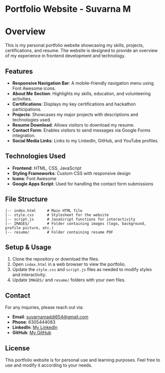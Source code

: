# Portfolio Website - Suvarna M

# Overview
This is my personal portfolio website showcasing my skills, projects, certifications, and resume. The website is designed to provide an overview of my experience in frontend development and technology.

## Features
- **Responsive Navigation Bar**: A mobile-friendly navigation menu using Font Awesome icons.
- **About Me Section**: Highlights my skills, education, and volunteering activities.
- **Certifications**: Displays my key certifications and hackathon participations.
- **Projects**: Showcases my major projects with descriptions and technologies used.
- **Resume Download**: Allows visitors to download my resume.
- **Contact Form**: Enables visitors to send messages via Google Forms integration.
- **Social Media Links**: Links to my LinkedIn, GitHub, and YouTube profiles.

## Technologies Used
- **Frontend**: HTML, CSS, JavaScript
- **Styling Frameworks**: Custom CSS with responsive design
- **Icons**: Font Awesome
- **Google Apps Script**: Used for handling the contact form submissions

## File Structure
```
|-- index.html     # Main HTML file
|-- style.css      # Stylesheet for the website
|-- script.js      # JavaScript functions for interactivity
|-- IMAGES/        # Folder containing images (logo, background, profile picture, etc.)
|-- resume/        # Folder containing resume PDF
```

## Setup & Usage
1. Clone the repository or download the files.
2. Open `index.html` in a web browser to view the portfolio.
3. Update the `style.css` and `script.js` files as needed to modify styles and interactivity.
4. Update `IMAGES/` and `resume/` folders with your own files.

## Contact
For any inquiries, please reach out via:
- **Email**: suvarnamaddi654@gmail.com
- **Phone**: 6305444083
- **LinkedIn**: [My LinkedIn](https://www.linkedin.com/in/suvarna-m-494a132b1/)
- **GitHub**: [My GitHub](https://github.com/Suvarnamaddi)

## License
This portfolio website is for personal use and learning purposes. Feel free to use and modify it according to your needs.


